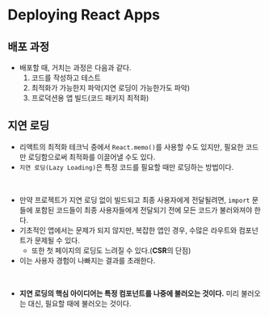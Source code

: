 # Deploying React Apps

## 배포 과정

- 배포할 때, 거치는 과정은 다음과 같다.
    1. 코드를 작성하고 테스트
    2. 최적화가 가능한지 파악(지연 로딩이 가능한가도 파악)
    3. 프로덕션용 앱 빌드(코드 패키지 최적화)
 
## 지연 로딩

- 리액트의 최적화 테크닉 중에서 `React.memo()`를 사용할 수도 있지만, 필요한 코드만 로딩함으로써 최적화를 이끌어낼 수도 있다.
- `지연 로딩(Lazy Loading)`은 특정 코드를 필요할 때만 로딩하는 방법이다.

<br/>

- 만약 프로젝트가 지연 로딩 없이 빌드되고 최종 사용자에게 전달될려면, `import` 문들에 포함된 코드들이 최종 사용자들에게 전달되기 전에 모든 코드가 불러와져야 한다.
- 기초적인 앱에서는 문제가 되지 않지만, 복잡한 앱인 경우, 수많은 라우트와 컴포넌트가 문제될 수 있다.
  - 또한 첫 페이지의 로딩도 느려질 수 있다.(**CSR**의 단점) 
- 이는 사용자 경험이 나빠지는 결과를 초래한다.

<br/>

- **지연 로딩의 핵심 아이디어는 특정 컴포넌트를 나중에 불러오는 것이다.** 미리 불러오는 대신, 필요할 때에 불러오는 것이다.

















